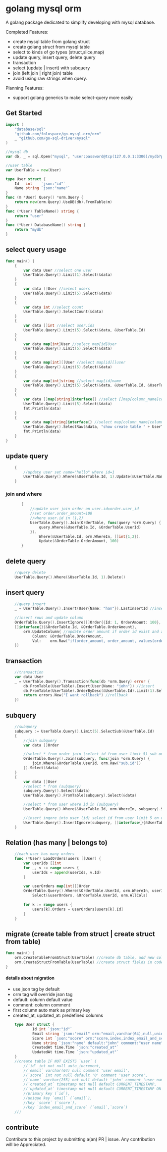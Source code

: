 # golang mysql orm
A golang package dedicated to simplify developing with mysql database. 

Completed Features:
- create mysql table from golang struct
- create golang struct from mysql table
- select to kinds of go types (struct,slice,map)
- update query, insert query, delete query
- transaction  
- select (update | insert) with subquery
- join (left join | right join) table
- avoid using raw strings when query.

Planning Features:
- support golang generics to make select-query more easily

## Get Started
```go
import (
    "database/sql"
    "github.com/folospace/go-mysql-orm/orm"
    _ "github.com/go-sql-driver/mysql"
)

//mysql db
var db, _ = sql.Open("mysql", "user:password@tcp(127.0.0.1:3306)/mydb?parseTime=true&charset=utf8mb4&loc=Asia%2FShanghai")

//user table 
var UserTable = new(User)

type User struct {
    Id   int    `json:"id"`
    Name string `json:"name"`
}
func (m *User) Query() *orm.Query {
    return new(orm.Query).UseDB(db).FromTable(m)
}
func (*User) TableName() string {
    return "user"
}
func (*User) DatabaseName() string {
    return "mydb"
}
```
## select query usage
```go
func main() {
    {
        var data User //select one user
        UserTable.Query().Limit(1).Select(&data)
    }
    {
        var data []User //select users
        UserTable.Query().Limit(5).Select(&data)
    }
    {
        var data int //select count
        UserTable.Query().SelectCount(&data)
    }
    {
        var data []int //select user.ids
        UserTable.Query().Limit(5).Select(&data, &UserTable.Id)
    }
    {
        var data map[int]User //select map[id]User
        UserTable.Query().Limit(5).Select(&data)
    }
    {
        var data map[int][]User //select map[id][]user
        UserTable.Query().Limit(5).Select(&data)
    }
    {
        var data map[int]string //select map[id]name
        UserTable.Query().Limit(5).Select(&data, &UserTable.Id, &UserTable.Name)
    }
    {
        var data []map[string]interface{} //select []map[column_name]column_value
        UserTable.Query().Limit(5).Select(&data)
        fmt.Println(data)
    }
    {
        var data map[string]interface{} //select map[column_name]column_value
        UserTable.Query().SelectRaw(&data, "show create table " + UserTable.TableName())
        fmt.Println(data)
    }
}
```
## update query
```go
    {
        //update user set name="hello" where id=1
        UserTable.Query().Where(&UserTable.Id, 1).Update(&UserTable.Name, "hello")
    }

```

### join and where 
```go
       {
           //update user join order on user.id=order.user_id 
           //set order.order_amount=100
           //where user.id in (1,2)
           UserTable.Query().Join(OrderTable, func(query *orm.Query) {
               query.Where(&UserTable.Id, &OrderTable.UserId)
           }).
               Where(&UserTable.Id, orm.WhereIn, []int{1,2}). 
               Update(&OrderTable.OrderAmount, 100)
       }
```

## delete query
```go
	//query delete
	UserTable.Query().Where(&UserTable.Id, 1).Delete()
```

## insert query
```go
	//query insert
	_ = UserTable.Query().Insert(User{Name: "han"}).LastInsertId //insert one row and get id
	
	//insert rows and update column
	OrderTable.Query().InsertIgnore([]Order{{Id: 1, OrderAmount: 100}, {Id: 2, OrderAmount: 120}}, 
	[]interface{}{&OrderTable.Id, &OrderTable.OrderAmount},
        orm.UpdateColumn{ //update order amount if order id exist and amount is zero
            Column: &OrderTable.OrderAmount,
            Val:    orm.Raw("if(order_amount, order_amount, values(order_amount))"),
	})
```

## transaction
```go
    //transaction
    var data User
    _ = UserTable.Query().Transaction(func(db *orm.Query) error {
        db.FromTable(UserTable).Insert(User{Name: "john"}) //insert
        db.FromTable(UserTable).OrderByDesc(&UserTable.Id).Limit(1).Select(&data) //select
        return errors.New("I want rollback") //rollback
    }) 
```

## subquery
```go
    //subquery
    subquery := UserTable.Query().Limit(5).SelectSub(&UserTable.Id)
    {
        //join subquery
        var data []Order

        //select * from order join (select id from user limit 5) sub on order.user_id=sub.id
        OrderTable.Query().Join(subquery, func(join *orm.Query) {
            join.Where(&OrderTable.UserId, orm.Raw("sub.id"))
        }).Select(&data)
    }
    {
        var data []User
        //select * from (subquery)
        subquery.Query().Select(&data)
        UserTable.Query().FromTable(subquery).Select(&data)

        //select * from user where id in (subquery)
        UserTable.Query().Where(&UserTable.Id, orm.WhereIn, subquery).Select(&data)

        //insert ingore into user (id) select id from user limit 5 on duplicate key update name="change selected users' name"
        UserTable.Query().InsertIgnore(subquery, []interface{}{&UserTable.Id}, orm.UpdateColumn{Column: &UserTable.Name, Val: "change selected users' name"})
    }
```

## Relation (has many | belongs to)
```go
    //each user has many orders
    func (*User) LoadOrders(users []User) {
        var userIds []int
        for _, v := range users {
            userIds = append(userIds, v.Id)
        }
        
        var userOrders map[int][]Order
        OrderTable.Query().Where(&OrderTable.UserId, orm.WhereIn, userIds).
            Select(&userOrders, &OrderTable.UserId, orm.AllCols)
        
        for k := range users {
            users[k].Orders = userOrders[users[k].Id]
        }
    }   
```

## migrate (create table from struct  | create struct from table)
```go
func main() {
    orm.CreateTableFromStruct(UserTable) //create db table, add new columns if table already exist.
    orm.CreateStructFromTable(UserTable) //create struct fields in code
}        
```

#### details about migration 
- use json tag by default
- orm tag will override json tag
- default: column default value
- comment: column comment 
- first column auto mark as primary key
- created_at, updated_at: predefined columns
```go
    type User struct {
            Id int `json:"id"`
            Email string `json:"email" orm:"email,varchar(64),null,unique,index_email_and_score" comment:"user email"`
            Score int `json:"score" orm:"score,index,index_email_and_score" comment:"user score"`
            Name string `json:"name" default:"john" comment:"user name"`
            CreatedAt time.Time `json:"created_at"`
            UpdatedAt time.Time `json:"updated_at"`
    }
    //create table IF NOT EXISTS `user` (
        //`id` int not null auto_increment,
        //`email` varchar(64) null comment 'user email',
        //`score` int not null default '0' comment 'user score',
        //`name` varchar(255) not null default 'john' comment 'user name',
        //`created_at` timestamp not null default CURRENT_TIMESTAMP,
        //`updated_at` timestamp not null default CURRENT_TIMESTAMP ON UPDATE CURRENT_TIMESTAMP,
        //primary key (`id`),
        //unique key `email` (`email`),
        //key `score` (`score`),
        //key `index_email_and_score` (`email`,`score`)
    //) 
```
## contribute
Contribute to this project by submitting a(an) PR | issue. Any contribution will be Appreciated.
